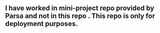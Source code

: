 ## I have worked in mini-project repo provided by Parsa and not in this repo . This repo is only for deployment purposes. 

